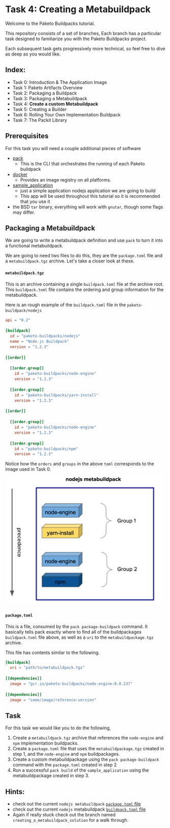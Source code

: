 # Task 4: Creating a Metabuildpack

Welcome to the Paketo Buildpacks tutorial.

This repository consists of a set of branches,
Each branch has a particular task designed to familiarize
you with the Paketo Buildpacks project.

Each subsequent task gets progressively more technical,
so feel free to dive as deep as you would like.

Index:
-
- Task 0: Introduction & The Application Image
- Task 1: Paketo Artifacts Overview
- Task 2: Packaging a Buildpack
- Task 3: Packaging a Metabuildpack
- Task 4: **Create a custom Metabuildpack**
- Task 5: Creating a Builder
- Task 6: Rolling Your Own Implementation Buildpack
- Task 7: The Packit Library

## Prerequisites

For this task you will need a couple additional pieces of software
 - [pack](https://buildpacks.io/docs/install-pack/)
   - This is the CLI that orchestrates the running of each Paketo buildpack
 - [docker](https://docs.docker.com/get-docker/)
   - Provides an image registry on all platforms.
 - [sample_application](https://github.com/dwillist/onboarding_application)
   - just a simple application nodejs application we are going to build
   -    This app will be used throughout this tutorial so it is recommended that you use it
- the BSD `tar` binary, everything will work with `gnutar`, though some flags may differ.


## Packaging a Metabuildpack

We are going to write a metabuildpack definition and use `pack` to turn it into a functional metabuildpack.


We are going to need two files to do this, they are the `package.toml` file and a `metabuildpack.tgz` archive. Let's take a closer look at these.

#### `metabuildpack.tgz`
This is an archive containing a single `buildpack.toml` file at the archive root. This `buildpack.toml` file contains the ordering and group information for the metabuildpack.

Here is an rough example of the `buildpack.toml` file in the `paketo-buildpack/nodejs`

``` toml
api = "0.2"

[buildpack]
  id = "paketo-buildpacks/nodejs"
  name = "Node.js Buildpack"
  version = "1.2.3"

[[order]]

  [[order.group]]
    id = "paketo-buildpacks/node-engine"
    version = "1.2.3"

  [[order.group]]
    id = "paketo-buildpacks/yarn-install"
    version = "1.2.3"

[[order]]

  [[order.group]]
    id = "paketo-buildpacks/node-engine"
    version = "1.2.3"

  [[order.group]]
    id = "paketo-buildpacks/npm"
    version = "1.2.3"

```

Notice how the `orders` and `groups` in the above `toml` corresponds to the image used in Task 0.

<img src="assets/metabuildpackage.png">

#### `package.toml`

This is a file, consumed by the `pack package-buildpack` command. It basically tells pack exactly where to find all of the buildpackages `buildpack.toml` file above, as well as a `uri` to the `metabuildpackage.tgz` archive.

This file has contents similar to the following.
``` toml
[buildpack]
  uri = "path/to/metabuildpack.tgz"

[[dependencies]]
  image = "gcr.io/paketo-buildpacks/node-engine:0.0.237"

[[dependencies]]
  image = "some/image/reference:version"


```

## Task

For this task we would like you to do the following,

1) Create a `metabuildpack.tgz` archive that references the `node-engine` and `npm` implementation buildpacks.
2) Create a `package.toml` file that uses the `metabuildpackage.tgz` created in step 1, and the `node-engine` and `npm` buildpackages.
3) Create a custom metabuildpackage using the `pack package-buildpack` command with the `package.toml` created in step 2 
4) Run a successful `pack build` of the `sample_application` using the metabuildpackage created in step 3.

Hints:
-
- check out the current `nodejs metabuildpack` [`package.toml` file](https://github.com/paketo-buildpacks/nodejs/blob/master/package.toml)
-  check out the current `nodejs` metabuildpack [`buildpack.toml` file](https://github.com/paketo-buildpacks/nodejs/blob/master/buildpack.toml)
-  Again if really stuck check out the branch named `creating_a_metabuildpack_solution` for a walk through.

